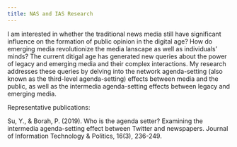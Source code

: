 ```yaml
---
title: NAS and IAS Research
---
```

I am interested in whether the traditional news media still have significant influence on the formation of public opinion in the digital age? How do emerging media revolutionize the media lanscape as well as individuals’ minds? The current ditigal age has generated new queries about the power of legacy and emerging media and their complex interactions. My research addresses these queries by delving into the network agenda-setting (also known as the third-level agenda-setting) effects between media and the public, as well as the intermedia agenda-setting effects between legacy and emerging media.

Representative publications:

Su, Y., & Borah, P. (2019). Who is the agenda setter? Examining the intermedia agenda-setting effect between Twitter and newspapers. Journal of Information Technology & Politics, 16(3), 236-249.
